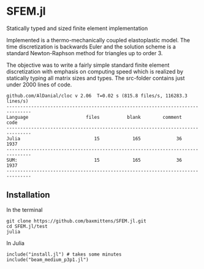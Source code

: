 # SFEM.jl
Statically typed and sized finite element implementation

Implemented is a thermo-mechanically coupled elastoplastic model. The time discretization is backwards Euler and the solution scheme is a standard Newton-Raphson method for triangles up to order 3.

The objective was to write a fairly simple standard finite element discretization with emphasis on computing speed which is realized by statically typing all matrix sizes and types. The src-folder contains just under 2000 lines of code.

```
github.com/AlDanial/cloc v 2.06  T=0.02 s (815.8 files/s, 116283.3 lines/s)
-------------------------------------------------------------------------------
Language                     files          blank        comment           code
-------------------------------------------------------------------------------
Julia                           15            165             36           1937
-------------------------------------------------------------------------------
SUM:                            15            165             36           1937
-------------------------------------------------------------------------------
``` 

## Installation

In the terminal
```
git clone https://github.com/baxmittens/SFEM.jl.git
cd SFEM.jl/test
julia
```

In Julia
```
include("install.jl") # takes some minutes
include("beam_medium_p3p1.jl")
```
